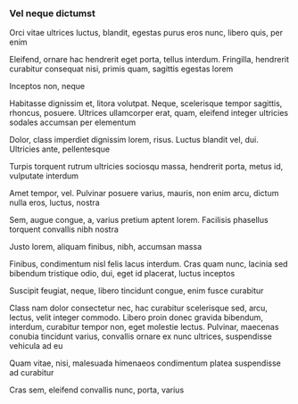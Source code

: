 ### Vel neque dictumst

Orci vitae ultrices luctus, blandit, egestas purus eros nunc, libero quis, per enim

Eleifend, ornare hac hendrerit eget porta, tellus interdum. Fringilla, hendrerit curabitur consequat nisi, primis quam, sagittis egestas lorem

Inceptos non, neque

Habitasse dignissim et, litora volutpat. Neque, scelerisque tempor sagittis, rhoncus, posuere. Ultrices ullamcorper erat, quam, eleifend integer ultricies sodales accumsan per elementum

Dolor, class imperdiet dignissim lorem, risus. Luctus blandit vel, dui. Ultricies ante, pellentesque

Turpis torquent rutrum ultricies sociosqu massa, hendrerit porta, metus id, vulputate interdum

Amet tempor, vel. Pulvinar posuere varius, mauris, non enim arcu, dictum nulla eros, luctus, nostra

Sem, augue congue, a, varius pretium aptent lorem. Facilisis phasellus torquent convallis nibh nostra

Justo lorem, aliquam finibus, nibh, accumsan massa

Finibus, condimentum nisl felis lacus interdum. Cras quam nunc, lacinia sed bibendum tristique odio, dui, eget id placerat, luctus inceptos

Suscipit feugiat, neque, libero tincidunt congue, enim fusce curabitur

Class nam dolor consectetur nec, hac curabitur scelerisque sed, arcu, lectus, velit integer commodo. Libero proin donec gravida bibendum, interdum, curabitur tempor non, eget molestie lectus. Pulvinar, maecenas conubia tincidunt varius, convallis ornare ex nunc ultrices, suspendisse vehicula ad eu

Quam vitae, nisi, malesuada himenaeos condimentum platea suspendisse ad curabitur

Cras sem, eleifend convallis nunc, porta, varius


